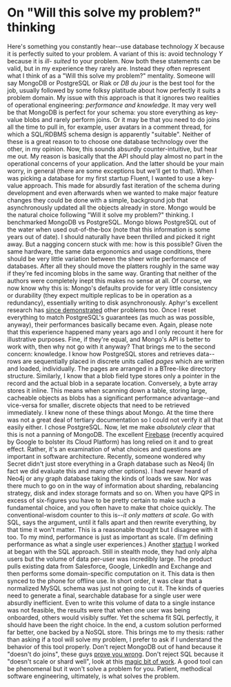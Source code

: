 <meta published="29 May 2015"/>
<meta tag="essay"/>
<meta tag="programming"/>
<meta noindex/>

# On "Will this solve my problem?" thinking

Here's something you constantly hear--use database technology _X_ because it is perfectly suited to your problem. A variant of this is: avoid technology _Y_ because it is *ill- suited* to your problem. Now both these statements can be valid, but in my experience they rarely are.
Instead they often represent what I think of as a "Will this solve my problem?" mentality. Someone will say MongoDB or PostgreSQL or Riak or _DB du jour_ is the best tool for the job, usually followed by some folksy platitude about how perfectly it suits a problem domain. My issue with this approach is that it ignores two realities of operational engineering: _performance and knowledge_.
It may very well be that MongoDB is perfect for your schema: you store everything as key-value blobs and rarely perform joins. Or it may be that you need to do joins all the time to pull in, for example, user avatars in a comment thread, for which a SQL/RDBMS schema design is apparently "suitable". Neither of these is a great reason to to choose one database technology over the other, in my opinion. 
Now, this sounds absurdly counter-intuitive, but hear me out. My reason is basically that the API should play almost no part in the operational concerns of your application. And the latter should be your main worry, in general (there are some exceptions but we'll get to that).
When I was picking a database for my first startup Fluent, I wanted to use a key-value approach. This made for absurdly fast iteration of the schema during development and even afterwards when we wanted to make major feature changes they could be done with a simple, background job that asynchronously updated all the objects already in store. Mongo would be the natural choice following "Will it solve my problem?" thinking. 
I benchmarked MongoDB vs PostgreSQL. Mongo blows PostgreSQL out of the water when used out-of-the-box (note that this information is some years out of date). I should naturally have been thrilled and picked it right away. But a nagging concern stuck with me: how is this possible?
Given the same hardware, the same data ergonomics and usage conditions, there should be very little variation between the sheer write performance of databases. After all they should move the platters roughly in the same way if they're fed incoming blobs in the same way. Granting that neither of the authors were completely inept this makes no sense at all. Of course, we now know why this is: Mongo's defaults provide for very little consistency or durability (they expect multiple replicas to be in operation as a redundancy), essentially writing to disk asynchronously. Aphyr's excellent research has [since demonstrated](https://aphyr.com/posts/284-call-me-maybe-mongodb "Call me Maybe MongoDB") other problems too. Once I reset everything to match PostgreSQL's guarantees (as much as was possible, anyway), their performances basically became even. Again, please note that this experience happened many years ago and I only recount it here for illustrative purposes.
Fine, if they're equal, and Mongo's API is better to work with, then why not go with it anyway? That brings me to the second concern: knowledge. I know how PostgreSQL stores and retrieves data--rows are sequentially placed in discrete units called _pages_ which are written and loaded, individually. The pages are arranged in a BTree-like directory structure. Similarly, I know that a blob field type stores only a pointer in the record and the actual blob in a separate location. Conversely, a byte array stores it inline. This means when scanning down a table, storing large, cacheable objects as blobs has a significant performance advantage--and vice-versa for smaller, discrete objects that need to be retrieved immediately. I knew none of these things about Mongo. At the time there was not a great deal of tertiary documentation so I could not verify it all that easily either. I chose PostgreSQL.
Now, let me make _absolutely clear_ that this is not a panning of MongoDB. The excellent [Firebase](http://firebase.com) (recently acquired by Google to bolster its Cloud Platform) has long relied on it and to great effect. Rather, it's an examination of what choices and questions are important in software architecture.
Recently, someone wondered why Secret didn't just store everything in a Graph database such as Neo4j (In fact we did evaluate this and many other options). I had never heard of Neo4j or any graph database taking the kinds of loads we saw. Nor was there much to go on in the way of information about sharding, rebalancing strategy, disk and index storage formats and so on. When you have QPS in excess of six-figures you have to be pretty certain to make such a fundamental choice, and you often have to make that choice quickly.
The conventional-wisdom counter to this is--_it only matters at scale_. Go with SQL, says the argument, until it falls apart and then rewrite everything, by that time it won't matter. This is a reasonable thought but I disagree with it too. To my mind, performance is just as important as scale. (I'm defining performance as what a single user experiences.)
Another [startup](http://tactile.com) I worked at began with the SQL approach. Still in stealth mode, they had only alpha users but the volume of data per-user was incredibly large. The product pulls existing data from Salesforce, Google, LinkedIn and Exchange and then performs some domain-specific computation on it. This data is then synced to the phone for offline use. In short order, it was clear that a normalized MySQL schema was just not going to cut it. The kinds of queries need to generate a final, searchable database for a single user were absurdly inefficient. Even to write this volume of data to a single instance was not feasible, the results were that when one user was being onboarded, others would visibly suffer. Yet the schema fit SQL perfectly, it should have been the right choice. In the end, a custom solution performed far better, one backed by a NoSQL store.
This brings me to my thesis: rather than asking if a tool will solve my problem, I prefer to ask if I understand the behavior of this tool properly. Don't reject MongoDB out of hand because it "doesn't do joins", these guys [prove you wrong](https://www.firebase.com). Don't reject SQL because it "doesn't scale or shard well", look at this [magic bit of work](http://instagram-engineering.tumblr.com/post/10853187575/sharding-ids-at-instagram).
A good tool can be phenomenal but it won't solve a problem for you. Patient, methodical software engineering, ultimately, is what solves the problem. 